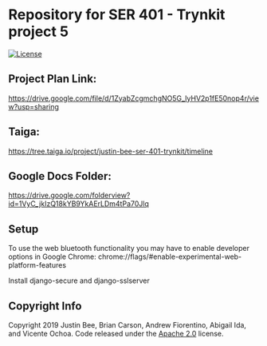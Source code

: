 # Repository for SER 401 - Trynkit project 5

[![License](https://img.shields.io/badge/License-Apache%202.0-blue.svg)](https://opensource.org/licenses/Apache-2.0)

## Project Plan Link:

https://drive.google.com/file/d/1ZyabZcgmchgNO5G_lyHV2p1fE50nop4r/view?usp=sharing

## Taiga:

https://tree.taiga.io/project/justin-bee-ser-401-trynkit/timeline

## Google Docs Folder:

https://drive.google.com/folderview?id=1VyC_jkIzQ18kYB9YkAErLDm4tPa70Jlq

## Setup

To use the web bluetooth functionality you may have to enable developer options in Google Chrome:
  chrome://flags/#enable-experimental-web-platform-features
  
Install django-secure and django-sslserver

## Copyright Info

Copyright 2019 Justin Bee, Brian Carson, Andrew Fiorentino, Abigail Ida, and Vicente Ochoa. Code released under the [Apache 2.0](https://github.com/Justin-Bee/SER401_Trynkit/blob/master/LICENSE) license.

